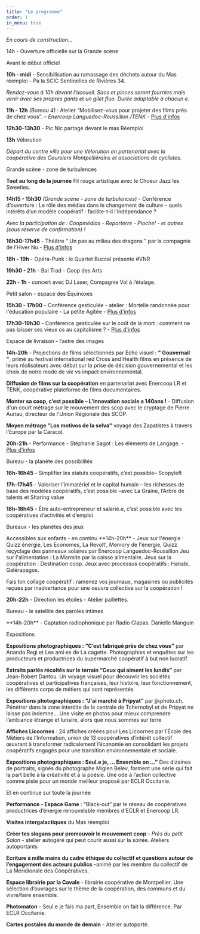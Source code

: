 ```yaml
---
title: "Le programme"
order: 1
in_menu: true
---
```

_En cours de construction..._

<p class="encart jaune">14h - Ouverture officielle sur la Grande scène</p>

<p class="encart beige">Avant le début officiel</p>

**10h - midi** - Sensibilisation au ramassage des déchets autour du Mas réemploi - Pa la SCIC Sentinelles de Rivières 34.

_Rendez-vous à 10h devant l'accueil. Sacs et pinces seront fournies mais venir avec ses propres gants et un gilet fluo. Durée adaptable à chacun·e._

**11h - 12h** _(Bureau 4)_ : Atelier “Mobilisez-vous pour projeter des films près de chez vous”. _– Enercoop Languedoc-Roussillon /TENK_ -
[Plus d'infos](https://audreybramy.github.io/meridionale-des-coops/2025/06/20/atelier-mobilisez-vous-pour-projeter-des-films-pres-de-chez-vous.html)

**12h30-13h30** - Pic Nic partagé devant le mas Réemploi

**13h** Vélorution

_Départ du centre ville pour une Vélorution en partenariat avec la coopérative des Coursiers Montpelliérains et associations de cyclistes._

<p class="encart">Grande scène - zone de turbulences</p>

**Tout au long de la journée** Fil rouge artistique avec le Choeur Jazz les Sweeties. 

**14h15 - 15h30** _(Grande scène - zone de turbulences)_ - Conférence d’ouverture : Le rôle des médias dans le changement de culture – quels intérêts d’un modèle coopératif : facilite-t-il l’indépendance ?

_Avec la participation de : Coopmédias - Reporterre - Pioche! - et autres (sous réserve de confirmation) !_

**16h30-17h45** - Théâtre “ Un pas au milieu des dragons ” par la compagnie de l’Hiver Nu - [Plus d'infos](https://audreybramy.github.io/meridionale-des-coops/2025/06/20/theatre-un-pas-au-milieu-des-dragons.html)

**18h - 19h** - Opéra-Punk : le Quartet Buccal présente #VNR

**19h30 - 21h** - Bal Trad - Coop des Arts 

**22h - 1h** - concert avec DJ Laser, Compagnie Vol à l’étalage.

<p class="encart"> Petit salon - espace des Équinoxes</p>

**15h30 - 17h00** - Conférence gesticulée - atelier : Mortelle randonnée pour l'éducation populaire - La petite Agitée - [Plus d'infos](https://audreybramy.github.io/meridionale-des-coops/2025/06/20/conference-gesticulee-atelier-desintoxication-de-la-langue-de-bois.html) 

**17h30-19h30** - Conférence gesticulée sur le coût de la mort : comment ne pas laisser ses vieux os au capitalisme ? - [Plus d'infos](https://audreybramy.github.io/meridionale-des-coops/2025/06/20/conference-gesticulee-sur-le-cout-de-la-mort-comment-ne-pas-laisser-ses-vieux-os-au-capitalisme.html)

<p class="encart">Espace de livraison - l’astre des images</p>

**14h-20h** - Projections de films sélectionnés par Echo visuel : 
**" Gouvernail "**, primé au festival international red Cross and Health films en présence de leurs réalisateurs avec débat sur la prise de décision gouvernemental et les choix de notre mode de vie vs impact environnemental. 

**Diffusion de films sur la coopération** en partenariat avec Enercoop LR et TENK, coopérative plateforme de films documentaires.

**Monter sa coop, c’est possible – L'innovation sociale a 140ans !** - Diffusion d'un court métrage sur le mouvement des scop avec le cryptage de Pierre Auriau, directeur de l'Union Régionale des SCOP.

**Moyen métrage "Los motivos de la selva"** voyage des Zapatistes à travers l'Europe par la Caracol.  

**20h-21h** - Performance - Stéphanie Sagot : Les éléments de Langage. - [Plus d'infos](https://audreybramy.github.io/meridionale-des-coops/2025/06/20/performance-stephanie-sagot-les-elements-de-langage.html)

<p class="encart">Bureau - la planète des possibilités</p>

**16h-16h45** - Simplifier les statuts coopératifs, c’est possible– Scopyleft

**17h-17h45** - Valoriser l’immatériel et le capital humain – les richesses de base des modèles coopératifs, c’est possible –avec La Graine, l’Arbre de talents et Sharing value 

**18h-18h45** - Être auto-entrepreneur et salarié.e, c’est possible avec les coopératives d’activités et d’emploi

<p class="encart">Bureaux - les planètes des jeux </p>
Accessibles aux enfants - en continu
**14h-20h** - 
Jeux sur l'énergie : Quizz énergie, Les Economes, La Revolt', Memory de l'énergie, Quizz reçyclage des panneaux solaires par Enercoop Languedoc-Roussillon
Jeu sur l'alimentation : La Marmite par la caisse alimentaire.
Jeux sur la coopération : Destination coop.
Jeux avec processus coopératifs : Hanabi, Galérapagos.

Fais ton collage coopératif : ramenez vos journaux, magasines ou publicités reçues par inadvertance pour une oeuvre collective sur la coopération !

**20h-22h** - Direction les étoiles - Atelier paillettes.

<p class="encart">Bureau - le satellite des paroles intimes</p>
**14h-20h** - Captation radiophonique par Radio Clapas. Danielle Manguin


<p class="encart">Expositions</p>

**Expositions photographiques :  “C’est fabriqué près de chez vous”** par Ananda Regi et Les ami·es de La cagette. Photographies et enquêtes sur les producteurs et productrices du supermarché coopératif à but non lucratif.

**Extraits parlés récoltés sur le terrain “Ceux qui aiment les lundis”** par Jean-Robert Dantou. Un voyage visuel pour découvrir les sociétés coopératives et participatives françaises, leur histoire, leur fonctionnement, les différents corps de métiers qui sont représentés 

**Expositions photographiques : “J'ai marché à Pripyat”** par jjkphoto.ch. Pénétrer dans la zone interdite de la centrale de Tchernobyl et de Pripyat ne laisse pas indemne… Une visite en photos pour mieux comprendre l’ambiance étrange et lunaire, alors que nous sommes sur terre

**Affiches Licoornes** : 24 affiches créées pour Les Licoornes par l’École des Métiers de l’Information, union de 13 coopératives d’intérêt collectif œuvrant à transformer radicalement l’économie en consolidant les projets coopératifs engagés pour une transition environnementale et sociale. 

**Expositions photographiques : Seul.e je, ... Ensemble on ..."** Des dizaines de portraits, signés du photographe Miglen Belev, forment une série qui fait la part belle à la créativité et à la poésie. Une ode à l’action collective comme piste pour un monde meilleur proposé par ECLR Occitanie.

<p class="encart">Et en continue sur toute la journée</p>
 
**Performance - Espace Game** : “Black-out” par le réseau de coopératives productrices d’énergie renouvelable membres d’ECLR et Enercoop LR.

**Visites intergalactiques** du Mas réemploi 

**Créer tes slogans pour promouvoir le mouvement coop** - _Près du petit Salon_ - atelier autogéré qui peut courir aussi sur la soirée.
Ateliers autoportants

**Ecriture à mille mains du cadre éthique du collectif et questions autour de l’engagement des acteurs publics** –animé par les membre du collectif de La Méridionale des Coopératives.

**Espace librairie par la Cavale** - librairie coopérative de Montpellier. Une sélection d’ouvrages sur le thème de la coopération, des communs et du vivre/faire ensemble. 

**Photomaton** - Seul.e je fais ma part, Ensemble on fait la différence. Par ECLR Occitanie.

**Cartes postales du monde de demain** - Atelier autoporté.
